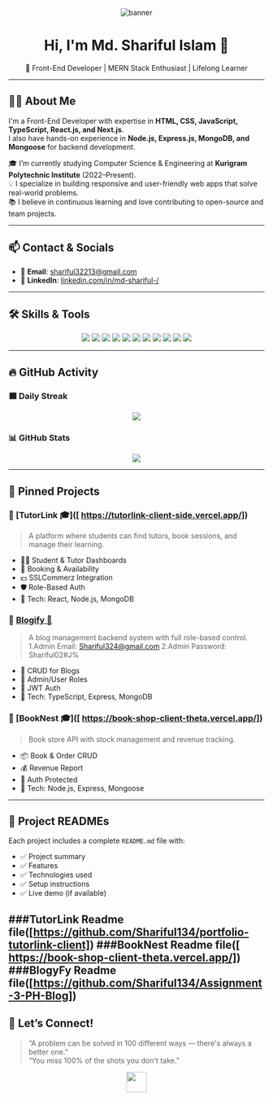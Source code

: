 <!-- Cover Banner -->
<p align="center">
  <img src="https://i.postimg.cc/sXSHXcrK/Screenshot-80.png" alt="banner" />
</p>

<h1 align="center">Hi, I'm Md. Shariful Islam 👋</h1>

<p align="center">
  🚀 Front-End Developer | MERN Stack Enthusiast | Lifelong Learner
</p>

---

## 👨‍💼 About Me

I'm a Front-End Developer with expertise in **HTML, CSS, JavaScript, TypeScript, React.js, and Next.js**.  
I also have hands-on experience in **Node.js, Express.js, MongoDB, and Mongoose** for backend development.

🎓 I’m currently studying Computer Science & Engineering at **Kurigram Polytechnic Institute** (2022–Present).  
💡 I specialize in building responsive and user-friendly web apps that solve real-world problems.  
📚 I believe in continuous learning and love contributing to open-source and team projects.

---

## 📫 Contact & Socials

- 📧 **Email**: [shariful32213@gmail.com](mailto:shariful32213@gmail.com)  
- 💼 **LinkedIn**: [linkedin.com/in/md-shariful-/](https://www.linkedin.com/in/md-shariful-/)

---

## 🛠️ Skills & Tools

<p align="center">
  <img src="https://github.com/mir-hussain/mir-hussain/blob/main/images/icons/HTML.png" />
  <img src="https://github.com/mir-hussain/mir-hussain/blob/main/images/icons/css.png" />
  <img src="https://github.com/mir-hussain/mir-hussain/blob/main/images/icons/JavaScript.png" />
  <img src="https://github.com/mir-hussain/mir-hussain/blob/main/images/icons/python.png" />
  <img src="https://github.com/mir-hussain/mir-hussain/blob/main/images/icons/react.png" />
  <img src="https://github.com/mir-hussain/mir-hussain/blob/main/images/icons/tailwind.png" />
  <img src="https://github.com/mir-hussain/mir-hussain/blob/main/images/icons/Bootsrap.png" />
  <img src="https://github.com/mir-hussain/mir-hussain/blob/main/images/icons/firebase.png" />
  <img src="https://github.com/mir-hussain/mir-hussain/blob/main/images/icons/node.png" />
  <img src="https://github.com/mir-hussain/mir-hussain/blob/main/images/icons/express.png" />
  <img src="https://github.com/mir-hussain/mir-hussain/blob/main/images/icons/mongo.png" />
</p>

---

## 🔥 GitHub Activity

### 🟩 Daily Streak

<p align="center">
  <img src="https://streak-stats.demolab.com?user=Shariful134&hide_border=true&card_width=1280&card_height=360" />
</p>

### 📊 GitHub Stats

<p align="center">
  <img src="https://github-readme-stats.vercel.app/api?username=Shariful134&show_icons=true&theme=tokyonight" />
</p>

---

## 📌 Pinned Projects

### 🔹 [TutorLink 🎓]([  https://tutorlink-client-side.vercel.app/])
> A platform where students can find tutors, book sessions, and manage their learning.

- 🧑‍🏫 Student & Tutor Dashboards  
- 📅 Booking & Availability  
- 💵 SSLCommerz Integration  
- 🛡️ Role-Based Auth  
- 🔧 Tech: React, Node.js, MongoDB

### 🔹 [Blogify 📝]([https://github.com/Shariful134/Assignment-3-PH-Blog])
> A blog management backend system with full role-based control.
1.Admin Email: Shariful324@gmail.com
2.Admin Password: Shariful02#J%
- 📝 CRUD for Blogs  
- 👥 Admin/User Roles  
- 🔐 JWT Auth  
- 🔧 Tech: TypeScript, Express, MongoDB

### 🔹  [BookNest 🎓]([ https://book-shop-client-theta.vercel.app/])
> Book store API with stock management and revenue tracking.

- 📦 Book & Order CRUD  
- 💰 Revenue Report  
- 🔐 Auth Protected  
- 🔧 Tech: Node.js, Express, Mongoose

---

## 📘 Project READMEs

Each project includes a complete `README.md` file with:

- ✅ Project summary  
- ✅ Features  
- ✅ Technologies used  
- ✅ Setup instructions  
- ✅ Live demo (if available)

###TutorLink Readme file([https://github.com/Shariful134/portfolio-tutorlink-client])
###BookNest Readme file([ https://book-shop-client-theta.vercel.app/])
###BlogyFy Readme file([https://github.com/Shariful134/Assignment-3-PH-Blog])
---

## 🙌 Let’s Connect!

> “A problem can be solved in 100 different ways — there's always a better one.”  
> “You miss 100% of the shots you don't take.”

<p align="center">
  <a target="_blank" href="https://www.linkedin.com/in/md-shariful-/">
    <img src="https://i.postimg.cc/65v1f5sY/pro1.png" height="40"/>
  </a>
</p>
